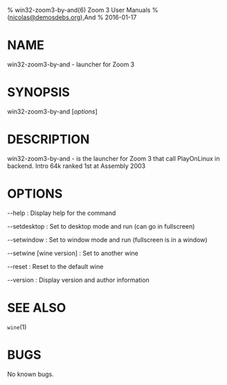 % win32-zoom3-by-and(6) Zoom 3 User Manuals
%  (nicolas@demosdebs.org),And
% 2016-01-17

# NAME
win32-zoom3-by-and - launcher for Zoom 3

# SYNOPSIS
win32-zoom3-by-and [*options*]

# DESCRIPTION
win32-zoom3-by-and - is the launcher for Zoom 3 that call PlayOnLinux in backend.
Intro 64k ranked 1st at Assembly 2003

# OPTIONS
\--help
:   Display help for the command

\--setdesktop
:   Set to desktop mode and run (can go in fullscreen)

\--setwindow
:   Set to window mode and run (fullscreen is in a window)

\--setwine [wine version]
:   Set to another wine

\--reset
:   Reset to the default wine

\--version
:   Display version and author information

# SEE ALSO
`wine`(1)

# BUGS
No known bugs.
